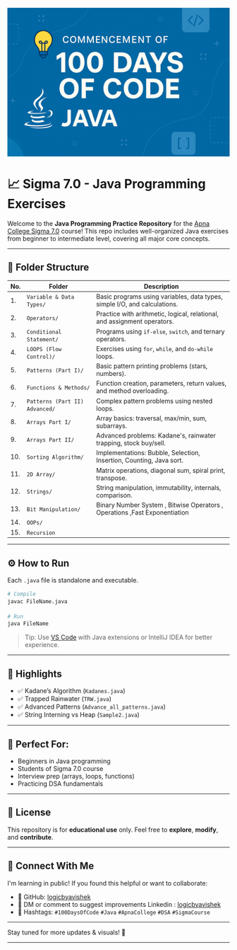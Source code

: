 ![Banner](https://raw.githubusercontent.com/logicbyavishek/Sigma-7.0/main/images/Banner.png)


# 📈 Sigma 7.0 - Java Programming Exercises

Welcome to the **Java Programming Practice Repository** for the [Apna College Sigma 7.0](https://www.apnacollege.in/) course!
This repo includes well-organized Java exercises from beginner to intermediate level, covering all major core concepts.

---

## 📂 Folder Structure

| No. | Folder                         | Description                                                               |
| --- | ------------------------------ | ------------------------------------------------------------------------- |
| 1.  | `Variable & Data Types/`       | Basic programs using variables, data types, simple I/O, and calculations. |
| 2.  | `Operators/`                   | Practice with arithmetic, logical, relational, and assignment operators.  |
| 3.  | `Conditional Statement/`       | Programs using `if-else`, `switch`, and ternary operators.                |
| 4.  | `LOOPS (Flow Control)/`        | Exercises using `for`, `while`, and `do-while` loops.                     |
| 5.  | `Patterns (Part I)/`           | Basic pattern printing problems (stars, numbers).                         |
| 6.  | `Functions & Methods/`         | Function creation, parameters, return values, and method overloading.     |
| 7.  | `Patterns (Part II) Advanced/` | Complex pattern problems using nested loops.                              |
| 8.  | `Arrays Part I/`               | Array basics: traversal, max/min, sum, subarrays.                         |
| 9.  | `Arrays Part II/`              | Advanced problems: Kadane's, rainwater trapping, stock buy/sell.          |
| 10. | `Sorting Algorithm/`           | Implementations: Bubble, Selection, Insertion, Counting, Java sort.       |
| 11. | `2D Array/`                    | Matrix operations, diagonal sum, spiral print, transpose.                 |
| 12. | `Strings/`                     | String manipulation, immutability, internals, comparison.                 |
| 13. | `Bit Manipulation/`            | Binary Number System , Bitwise Operators , Operations ,Fast Exponentiation|
| 14. | `OOPs/`                        |                                                                           |
| 15. | `Recursion`                    |                                                                           |
---

## ⚙️ How to Run

Each `.java` file is standalone and executable.

```bash
# Compile
javac FileName.java

# Run
java FileName
```

> Tip: Use [VS Code](https://code.visualstudio.com/) with Java extensions or IntelliJ IDEA for better experience.

---

## 🌟 Highlights

* ✅ Kadane’s Algorithm (`Kadanes.java`)
* ✅ Trapped Rainwater (`TRW.java`)
* ✅ Advanced Patterns (`Advance_all_patterns.java`)
* ✅ String Interning vs Heap (`Sample2.java`)

---

## 📅 Perfect For:

* Beginners in Java programming
* Students of Sigma 7.0 course
* Interview prep (arrays, loops, functions)
* Practicing DSA fundamentals

---

## 📍 License

This repository is for **educational use** only.
Feel free to **explore**, **modify**, and **contribute**.

---

## 🤝 Connect With Me

I'm learning in public! If you found this helpful or want to collaborate:

* 🔗 GitHub: [logicbyavishek](https://github.com/logicbyavishek)
* 💬 DM or comment to suggest improvements Linkedin : [logicbyavishek](https://www.linkedin.com/in/logicbyavishek)
* 🌟 Hashtags: `#100DaysOfCode` `#Java` `#ApnaCollege` `#DSA` `#SigmaCourse`

---

Stay tuned for more updates & visuals! 🚀

---
